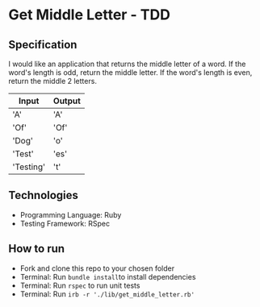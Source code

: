
# Get Middle Letter - TDD

## Specification

I would like an application that returns the middle letter of a word. If the word's length is odd, return the middle letter. If the word's length is even, return the middle 2 letters. 

| Input   | Output |
|---        |---         |
| 'A' | 'A' |
| 'Of' | 'Of' |
| 'Dog' | 'o' |
| 'Test' | 'es' |
| 'Testing' | 't' |


## Technologies

- Programming Language: Ruby
- Testing Framework: RSpec

## How to run

- Fork and clone this repo to your chosen folder
- Terminal: Run ```bundle install```to install dependencies
- Terminal: Run ```rspec``` to run unit tests
- Terminal: Run ```irb -r './lib/get_middle_letter.rb'```